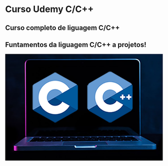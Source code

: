 # Curso Udemy C/C++

## Curso completo de liguagem C/C++

Funtamentos da liguagem C/C++ a projetos!
--
![Alt text](https://github.com/mateusribeirocampos/Udemy_cpp/blob/main/Images/CandCpp.png)
